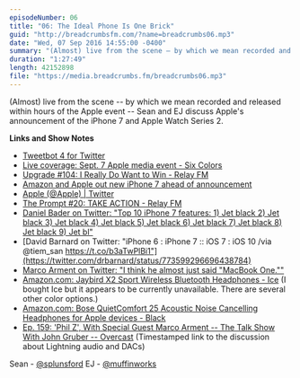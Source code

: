 ```yaml
---
episodeNumber: 06
title: "06: The Ideal Phone Is One Brick"
guid: "http://breadcrumbsfm.com/?name=breadcrumbs06.mp3"
date: "Wed, 07 Sep 2016 14:55:00 -0400"
summary: "(Almost) live from the scene – by which we mean recorded and released within hours of the Apple event – Sean and EJ discuss Apple's announcement of the iPhone 7 and Apple Watch Series 2."
duration: "1:27:49"
length: 42152898
file: "https://media.breadcrumbs.fm/breadcrumbs06.mp3"
---
```

(Almost) live from the scene -- by which we mean recorded and released within hours of the Apple event -- Sean and EJ discuss Apple's announcement of the iPhone 7 and Apple Watch Series 2.

**Links and Show Notes** 
- [ Tweetbot 4 for Twitter](https://geo.itunes.apple.com/us/app/tweetbot-4-for-twitter/id1018355599)
- [ Live coverage: Sept. 7 Apple media event - Six Colors](https://sixcolors.com/post/2016/09/live-coverage-sept-7-apple-media-event/)
- [Upgrade #104: I Really Do Want to Win - Relay FM](https://www.relay.fm/upgrade/104)
- [ Amazon and Apple out new iPhone 7 ahead of announcement](https://www.engadget.com/2016/09/07/amazon-outs-new-iphone-7-accessories-ahead-of-event/)
- [Apple (@Apple) | Twitter](https://twitter.com/Apple)
- [The Prompt #20: TAKE ACTION - Relay FM](https://www.relay.fm/prompt/20)
- [Daniel Bader on Twitter: "Top 10 iPhone 7 features: 1) Jet black 2) Jet black 3) Jet black 4) Jet black 5) Jet black 6) Jet black 7) Jet black 8) Jet black 9) Jet bl"](https://twitter.com/journeydan/status/773582075416879104)
- [David Barnard on Twitter: "iPhone 6 : iPhone 7 :: iOS 7 : iOS 10 /via @tiem_san https://t.co/b3aTwPlBi1"](https://twitter.com/drbarnard/status/773599296696438784)
- [Marco Arment on Twitter: "I think he almost just said "MacBook One.""](https://twitter.com/marcoarment/status/773582744915939328)
- [Amazon.com: Jaybird X2 Sport Wireless Bluetooth Headphones - Ice](http://www.amazon.com/dp/B013HSW694/?tag=breadcrumbsfm-20) (I bought Ice but it appears to be currently unavailable. There are several other color options.)
- [Amazon.com: Bose QuietComfort 25 Acoustic Noise Cancelling Headphones for Apple devices - Black](http://www.amazon.com/dp/B00M1NEUKK/?tag=breadcrumbsfm-20)
- [Ep. 159: 'Phil Z', With Special Guest Marco Arment -- The Talk Show With John Gruber -- Overcast](https://overcast.fm/+Btuy7ZHOI/1:12:48) (Timestamped link to the discussion about Lightning audio and DACs)

Sean - [@splunsford](https://twitter.com/splunsford) EJ - [@muffinworks](https://twitter.com/muffinworks)